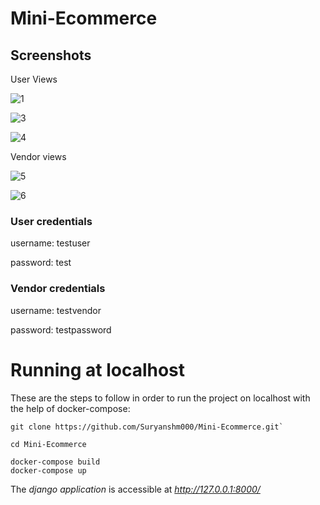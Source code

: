 # Mini-Ecommerce

## Screenshots

User Views

![1](https://github.com/Suryanshm000/Mini-Ecommerce/assets/65828169/4e552fc0-a4b2-4cb1-9fb6-9e73be33f225)

![3](https://github.com/Suryanshm000/Mini-Ecommerce/assets/65828169/e72f17b3-23ff-4b22-ad2b-1e0dd26d874d)

![4](https://github.com/Suryanshm000/Mini-Ecommerce/assets/65828169/b32d27c0-5df6-45d8-9c9a-e05bf78d1219)

Vendor views

![5](https://github.com/Suryanshm000/Mini-Ecommerce/assets/65828169/238b9c89-e77b-4b66-a2cb-823438cd5eca)

![6](https://github.com/Suryanshm000/Mini-Ecommerce/assets/65828169/3f948069-95db-4085-9531-9ce882389568)

### User credentials

username: testuser

password: test

### Vendor credentials

username: testvendor

password: testpassword

# Running at localhost

These are the steps to follow in order to run the project on localhost with the help of docker-compose: 
<br>

```
git clone https://github.com/Suryanshm000/Mini-Ecommerce.git`
```

```
cd Mini-Ecommerce
```

```
docker-compose build
docker-compose up
```

The *django application* is accessible at *http://127.0.0.1:8000/*


